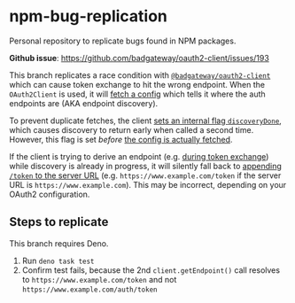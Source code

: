 # npm-bug-replication
Personal repository to replicate bugs found in NPM packages.

**Github issue**: https://github.com/badgateway/oauth2-client/issues/193

This branch replicates a race condition with [`@badgateway/oauth2-client`](https://www.npmjs.com/package/@badgateway/oauth2-client) which can cause token exchange to hit the wrong endpoint. When the `OAuth2Client` is used, it will [fetch a config](https://github.com/badgateway/oauth2-client/blob/v3.3.0/src/client.ts#L306) which tells it where the auth endpoints are (AKA endpoint discovery).

To prevent duplicate fetches, the client [sets an internal flag `discoveryDone`](https://github.com/badgateway/oauth2-client/blob/v3.3.0/src/client.ts#L345), which causes discovery to return early when called a second time. However, this flag is set _before_ [the config is actually fetched](https://github.com/badgateway/oauth2-client/blob/v3.3.0/src/client.ts#L354).

If the client is trying to derive an endpoint (e.g. [during token exchange](https://github.com/badgateway/oauth2-client/blob/v3.3.0/src/client/authorization-code.ts#L207)) while discovery is already in progress, it will silently fall back to [appending `/token` to the server URL](https://github.com/badgateway/oauth2-client/blob/v3.3.0/src/client.ts#L323) (e.g. `https://www.example.com/token` if the server URL is `https://www.example.com`). This may be incorrect, depending on your OAuth2 configuration.

## Steps to replicate

This branch requires Deno.

1. Run `deno task test`
2. Confirm test fails, because the 2nd `client.getEndpoint()` call resolves to `https://www.example.com/token` and not `https://www.example.com/auth/token`
